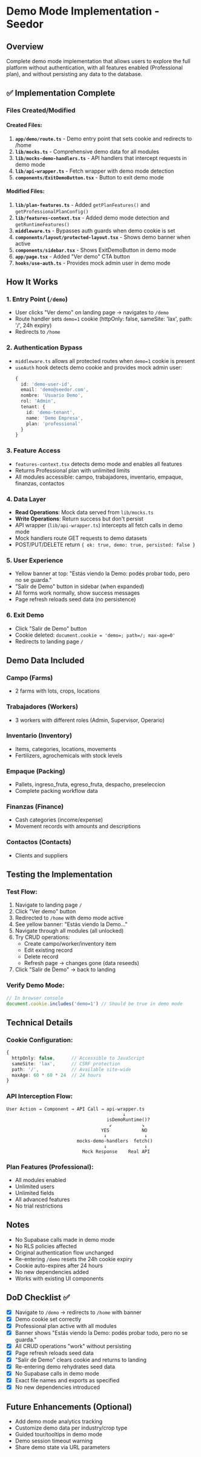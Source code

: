# Demo Mode Implementation - Seedor

## Overview
Complete demo mode implementation that allows users to explore the full platform without authentication, with all features enabled (Professional plan), and without persisting any data to the database.

## ✅ Implementation Complete

### Files Created/Modified

#### Created Files:
1. **`app/demo/route.ts`** - Demo entry point that sets cookie and redirects to /home
2. **`lib/mocks.ts`** - Comprehensive demo data for all modules
3. **`lib/mocks-demo-handlers.ts`** - API handlers that intercept requests in demo mode
4. **`lib/api-wrapper.ts`** - Fetch wrapper with demo mode detection
5. **`components/ExitDemoButton.tsx`** - Button to exit demo mode

#### Modified Files:
1. **`lib/plan-features.ts`** - Added `getPlanFeatures()` and `getProfessionalPlanConfig()`
2. **`lib/features-context.tsx`** - Added demo mode detection and `getRuntimeFeatures()`
3. **`middleware.ts`** - Bypasses auth guards when demo cookie is set
4. **`components/layout/protected-layout.tsx`** - Shows demo banner when active
5. **`components/sidebar.tsx`** - Shows ExitDemoButton in demo mode
6. **`app/page.tsx`** - Added "Ver demo" CTA button
7. **`hooks/use-auth.ts`** - Provides mock admin user in demo mode

## How It Works

### 1. Entry Point (`/demo`)
- User clicks "Ver demo" on landing page → navigates to `/demo`
- Route handler sets `demo=1` cookie (httpOnly: false, sameSite: 'lax', path: '/', 24h expiry)
- Redirects to `/home`

### 2. Authentication Bypass
- `middleware.ts` allows all protected routes when `demo=1` cookie is present
- `useAuth` hook detects demo cookie and provides mock admin user:
  ```typescript
  {
    id: 'demo-user-id',
    email: 'demo@seedor.com',
    nombre: 'Usuario Demo',
    rol: 'Admin',
    tenant: {
      id: 'demo-tenant',
      name: 'Demo Empresa',
      plan: 'professional'
    }
  }
  ```

### 3. Feature Access
- `features-context.tsx` detects demo mode and enables all features
- Returns Professional plan with unlimited limits
- All modules accessible: campo, trabajadores, inventario, empaque, finanzas, contactos

### 4. Data Layer
- **Read Operations**: Mock data served from `lib/mocks.ts`
- **Write Operations**: Return success but don't persist
- API wrapper (`lib/api-wrapper.ts`) intercepts all fetch calls in demo mode
- Mock handlers route GET requests to demo datasets
- POST/PUT/DELETE return `{ ok: true, demo: true, persisted: false }`

### 5. User Experience
- Yellow banner at top: "Estás viendo la Demo: podés probar todo, pero no se guarda."
- "Salir de Demo" button in sidebar (when expanded)
- All forms work normally, show success messages
- Page refresh reloads seed data (no persistence)

### 6. Exit Demo
- Click "Salir de Demo" button
- Cookie deleted: `document.cookie = 'demo=; path=/; max-age=0'`
- Redirects to landing page `/`

## Demo Data Included

### Campo (Farms)
- 2 farms with lots, crops, locations

### Trabajadores (Workers)
- 3 workers with different roles (Admin, Supervisor, Operario)

### Inventario (Inventory)
- Items, categories, locations, movements
- Fertilizers, agrochemicals with stock levels

### Empaque (Packing)
- Pallets, ingreso_fruta, egreso_fruta, despacho, preseleccion
- Complete packing workflow data

### Finanzas (Finance)
- Cash categories (income/expense)
- Movement records with amounts and descriptions

### Contactos (Contacts)
- Clients and suppliers

## Testing the Implementation

### Test Flow:
1. Navigate to landing page `/`
2. Click "Ver demo" button
3. Redirected to `/home` with demo mode active
4. See yellow banner: "Estás viendo la Demo..."
5. Navigate through all modules (all unlocked)
6. Try CRUD operations:
   - Create campo/worker/inventory item
   - Edit existing record
   - Delete record
   - Refresh page → changes gone (data reseeds)
7. Click "Salir de Demo" → back to landing

### Verify Demo Mode:
```javascript
// In browser console
document.cookie.includes('demo=1') // Should be true in demo mode
```

## Technical Details

### Cookie Configuration:
```typescript
{
  httpOnly: false,      // Accessible to JavaScript
  sameSite: 'lax',      // CSRF protection
  path: '/',            // Available site-wide
  maxAge: 60 * 60 * 24  // 24 hours
}
```

### API Interception Flow:
```
User Action → Component → API Call → api-wrapper.ts
                                           ↓
                                     isDemoRuntime()?
                                      ↙           ↘
                                   YES            NO
                                    ↓              ↓
                          mocks-demo-handlers  fetch()
                                    ↓              ↓
                            Mock Response    Real API
```

### Plan Features (Professional):
- All modules enabled
- Unlimited users
- Unlimited fields
- All advanced features
- No trial restrictions

## Notes

- No Supabase calls made in demo mode
- No RLS policies affected
- Original authentication flow unchanged
- Re-entering `/demo` resets the 24h cookie expiry
- Cookie auto-expires after 24 hours
- No new dependencies added
- Works with existing UI components

## DoD Checklist ✅

- [x] Navigate to `/demo` → redirects to `/home` with banner
- [x] Demo cookie set correctly
- [x] Professional plan active with all modules
- [x] Banner shows "Estás viendo la Demo: podés probar todo, pero no se guarda."
- [x] All CRUD operations "work" without persisting
- [x] Page refresh reloads seed data
- [x] "Salir de Demo" clears cookie and returns to landing
- [x] Re-entering demo rehydrates seed data
- [x] No Supabase calls in demo mode
- [x] Exact file names and exports as specified
- [x] No new dependencies introduced

## Future Enhancements (Optional)

- Add demo mode analytics tracking
- Customize demo data per industry/crop type
- Guided tour/tooltips in demo mode
- Demo session timeout warning
- Share demo state via URL parameters

